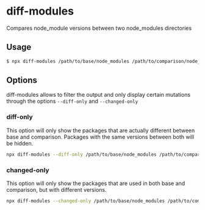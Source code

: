 # diff-modules

Compares node_module versions between two node_modules directories

## Usage

```sh
$ npx diff-modules /path/to/base/node_modules /path/to/comparison/node_modules
```

## Options

diff-modules allows to filter the output and only display certain mutations through the options `--diff-only` and `--changed-only`

### diff-only

This option will only show the packages that are actually different between base and comparison. Packages with the same versions between both will be hidden.

```sh
npx diff-modules --diff-only /path/to/base/node_modules /path/to/comparison/node_modules
```

### changed-only

This option will only show the packages that are used in both base and comparison, but with different versions.

```sh
npx diff-modules --changed-only /path/to/base/node_modules /path/to/comparison/node_modules
```
